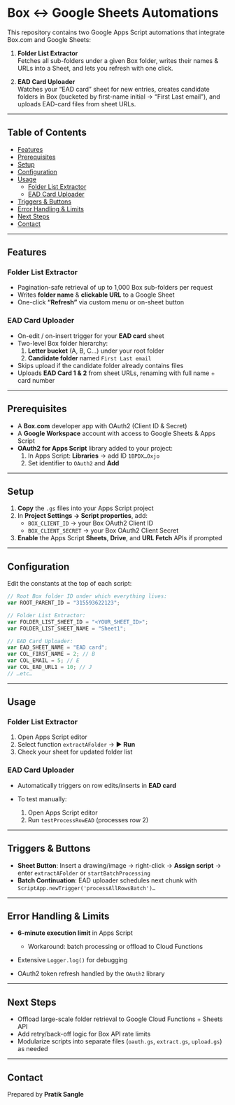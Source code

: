 # Box ↔ Google Sheets Automations

This repository contains two Google Apps Script automations that integrate Box.com and Google Sheets:

1. **Folder List Extractor**  
   Fetches all sub-folders under a given Box folder, writes their names & URLs into a Sheet, and lets you refresh with one click.

2. **EAD Card Uploader**  
   Watches your “EAD card” sheet for new entries, creates candidate folders in Box (bucketed by first-name initial → “First Last email”), and uploads EAD-card files from sheet URLs.

---

## Table of Contents

-   [Features](#features)
-   [Prerequisites](#prerequisites)
-   [Setup](#setup)
-   [Configuration](#configuration)
-   [Usage](#usage)
    -   [Folder List Extractor](#folder-list-extractor)
    -   [EAD Card Uploader](#ead-card-uploader)
-   [Triggers & Buttons](#triggers--buttons)
-   [Error Handling & Limits](#error-handling--limits)
-   [Next Steps](#next-steps)
-   [Contact](#contact)

---

## Features

### Folder List Extractor

-   Pagination-safe retrieval of up to 1,000 Box sub-folders per request
-   Writes **folder name** & **clickable URL** to a Google Sheet
-   One-click **“Refresh”** via custom menu or on-sheet button

### EAD Card Uploader

-   On-edit / on-insert trigger for your **EAD card** sheet
-   Two-level Box folder hierarchy:
    1. **Letter bucket** (A, B, C…) under your root folder
    2. **Candidate folder** named `First Last email`
-   Skips upload if the candidate folder already contains files
-   Uploads **EAD Card 1 & 2** from sheet URLs, renaming with full name + card number

---

## Prerequisites

-   A **Box.com** developer app with OAuth2 (Client ID & Secret)
-   A **Google Workspace** account with access to Google Sheets & Apps Script
-   **OAuth2 for Apps Script** library added to your project:
    1. In Apps Script: **Libraries** → add ID `1BPDX…Oxjo`
    2. Set identifier to `OAuth2` and **Add**

---

## Setup

1. **Copy** the `.gs` files into your Apps Script project
2. In **Project Settings → Script properties**, add:
    - `BOX_CLIENT_ID` → your Box OAuth2 Client ID
    - `BOX_CLIENT_SECRET` → your Box OAuth2 Client Secret
3. **Enable** the Apps Script **Sheets**, **Drive**, and **URL Fetch** APIs if prompted

---

## Configuration

Edit the constants at the top of each script:

```js
// Root Box folder ID under which everything lives:
var ROOT_PARENT_ID = "315593622123";

// Folder List Extractor:
var FOLDER_LIST_SHEET_ID = "<YOUR_SHEET_ID>";
var FOLDER_LIST_SHEET_NAME = "Sheet1";

// EAD Card Uploader:
var EAD_SHEET_NAME = "EAD card";
var COL_FIRST_NAME = 2; // B
var COL_EMAIL = 5; // E
var COL_EAD_URL1 = 10; // J
// …etc…
```

---

## Usage

### Folder List Extractor

1. Open Apps Script editor
2. Select function `extractAFolder` → ▶️ **Run**
3. Check your sheet for updated folder list

### EAD Card Uploader

-   Automatically triggers on row edits/inserts in **EAD card**
-   To test manually:

    1. Open Apps Script editor
    2. Run `testProcessRowEAD` (processes row 2)

---

## Triggers & Buttons

-   **Sheet Button**: Insert a drawing/image → right-click → **Assign script** → enter `extractAFolder` or `startBatchProcessing`
-   **Batch Continuation**: EAD uploader schedules next chunk with `ScriptApp.newTrigger('processAllRowsBatch')…`

---

## Error Handling & Limits

-   **6-minute execution limit** in Apps Script

    -   Workaround: batch processing or offload to Cloud Functions

-   Extensive `Logger.log()` for debugging
-   OAuth2 token refresh handled by the `OAuth2` library

---

## Next Steps

-   Offload large-scale folder retrieval to Google Cloud Functions + Sheets API
-   Add retry/back-off logic for Box API rate limits
-   Modularize scripts into separate files (`oauth.gs`, `extract.gs`, `upload.gs`) as needed

---

## Contact

Prepared by **Pratik Sangle**
